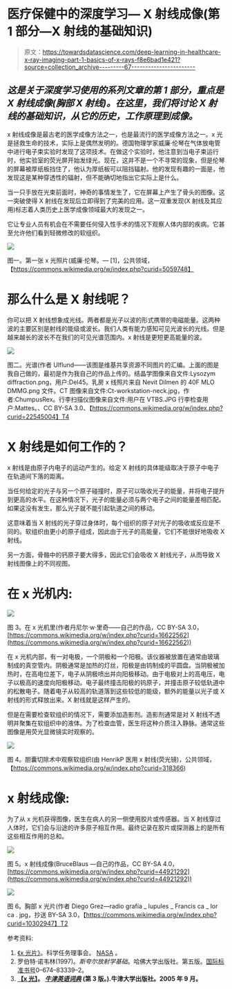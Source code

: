 # 医疗保健中的深度学习— X 射线成像(第 1 部分—X 射线的基础知识)

> 原文：<https://towardsdatascience.com/deep-learning-in-healthcare-x-ray-imaging-part-1-basics-of-x-rays-f8e6bad1e421?source=collection_archive---------67----------------------->

## *这是关于深度学习使用的系列文章的第 1 部分，重点是 X 射线成像(胸部 X 射线)。在这里，我们将讨论 X 射线的基础知识，从它的历史，工作原理到成像。*

x 射线成像是最古老的医学成像方法之一，也是最流行的医学成像方法之一。x 光是拯救生命的技术，实际上是偶然发明的。德国物理学家威廉·伦琴在气体放电管中进行电子束实验时发现了这项技术。在做这个实验时，他注意到当电子束运行时，他实验室的荧光屏开始发绿光。现在，这并不是一个不寻常的现象，但是伦琴的屏幕被厚纸板挡住了，他认为厚纸板可以阻挡辐射。他的发现有趣的一面是，他发现这是某种穿透性的辐射，但不能确切地指出它实际上是什么。

当一只手放在光束前面时，神奇的事情发生了，它在屏幕上产生了骨头的图像。这一突破使得 X 射线在发现后立即得到了完美的应用。这一双重发现(X 射线及其应用)标志着人类历史上医学成像领域最大的发现之一。

它让专业人员有机会在不需要任何侵入性手术的情况下观察人体内部的疾病。它甚至允许他们看到轻微修改的软组织。

![](img/b6de0ce0a1fd47e4bcdff00d18e6f6af.png)

图一。第一张 x 光照片(威廉·伦琴。— [1]，公共领域，【https://commons.wikimedia.org/w/index.php?curid=5059748】

# 那么什么是 X 射线呢？

你可以把 X 射线想象成光线。两者都是光子以波的形式携带的电磁能量。这两种波的主要区别是射线的能级或波长。我们人类有能力感知可见光波长的光线。但是越来越长的波长不在我们的可见光谱范围内。x 射线是更短更高能量的波。

![](img/0672143c2f62b8c417d7ee0bdb8e66a6.png)

图二。光谱(作者 Ulflund——该图是维基共享资源不同图片的汇编。上面的图是我自己做的，最初是作为我自己的作品上传的。结晶学图像来自文件:Lysozym diffraction.png，用户:Del45。乳房 x 线照片来自 Nevit Dilmen 的 40F MLO DMMG.png 文件。CT 图像来自文件:Ct-workstation-neck.jpg，作者:ChumpusRex。行李扫描仪图像来自文件:用户在 VTBS.JPG 行李检查用户:Mattes。、CC BY-SA 3.0、【https://commons.wikimedia.org/w/index.php?curid=22545004】T4

# X 射线是如何工作的？

x 射线是由原子内电子的运动产生的。给定 X 射线的具体能级取决于原子中电子在轨道间下落的距离。

当任何给定的光子与另一个原子碰撞时，原子可以吸收光子的能量，并将电子提升到更高的水平。在这种情况下，光子的能量必须与两个电子之间的能量差相匹配。如果这没有发生，那么光子就不能引起轨道之间的移动。

这意味着当 X 射线的光子穿过身体时，每个组织的原子对光子的吸收或反应是不同的。软组织由更小的原子组成，因此由于光子的高能量，它们不能很好地吸收 X 射线。

另一方面，骨骼中的钙原子要大得多，因此它们会吸收 X 射线光子，从而导致 X 射线图像上的不同视图。

# 在 x 光机内:

![](img/0da7a6b4b3d00c2aace96b4300eab5c3.png)

图 3。在 x 光机里(作者丹尼尔·w·里奇——自己的作品，CC BY-SA 3.0，[https://commons.wikimedia.org/w/index.php?curid=16622562](https://commons.wikimedia.org/w/index.php?curid=16622562))

在 x 光机内部，有一对电极，一个阴极和一个阳极。该仪器被放置在通常由玻璃制成的真空管内。阴极通常是加热的灯丝，阳极是由钨制成的平圆盘。当阴极被加热时，在高电位差下，电子从阴极喷出并向阳极移动。由于电极对上的高电压，电子以极高的速度向阳极移动。电子最终撞击阳极的钨原子，并撞击原子较低轨道中的松散电子。随着电子从较高的轨道落到这些较低的能级，额外的能量以光子或 X 射线的形式释放出来。X 射线就是这样产生的。

但是在需要检查软组织的情况下，需要添加造影剂。造影剂通常是对 X 射线不透明并聚集在软组织中的液体。为了检查血管，医生将这种介质注入静脉。通常这些图像是用荧光显微镜实时观察的。

![](img/3aee94cf76a1f5a4705daa5a355a7841.png)

图 4。胆囊切除术中观察软组织(由 HenrikP 医用 x 射线(荧光镜)，公共领域，【https://commons.wikimedia.org/w/index.php?curid=318366)

# x 射线成像:

为了从 x 光机获得图像，医生在病人的另一侧使用胶片或传感器。当 X 射线穿过人体时，它们会与沿途的许多原子相互作用。最终记录在胶片或探测器上的是所有这些相互作用的总和。

![](img/c476a2dc6053d87401d874bdf450ef74.png)

图 5。x 射线成像(BruceBlaus —自己的作品，CC BY-SA 4.0，[https://commons.wikimedia.org/w/index.php?curid=44921292](https://commons.wikimedia.org/w/index.php?curid=44921292))

![](img/805ad084f7e636aae84604660533eebd.png)

图 6。胸部 x 光片(作者 Diego Grez—radio grafía _ lupules _ Francis ca _ lor ca . jpg，抄送 BY-SA 3.0，【https://commons.wikimedia.org/w/index.php?curid=10302947】T2

参考资料:

1.  [《x 光片》](https://science.nasa.gov/ems/11_xrays)。科学任务理事会。 [NASA](https://en.wikipedia.org/wiki/NASA) 。
2.  罗伯特·诺韦林(1997)。*斯夸尔放射学基础*。哈佛大学出版社。第五版。[国际标准书号](https://en.wikipedia.org/wiki/ISBN_(identifier))0–674–83339–2。
3.  [](https://en.wikipedia.org/wiki/X-ray#cite_ref-3)**[【x 光】](http://oed.com/search?searchType=dictionary&q=X-ray)。 [*牛津英语词典*](https://en.wikipedia.org/wiki/Oxford_English_Dictionary) (第 3 版。).牛津大学出版社。2005 年 9 月。**